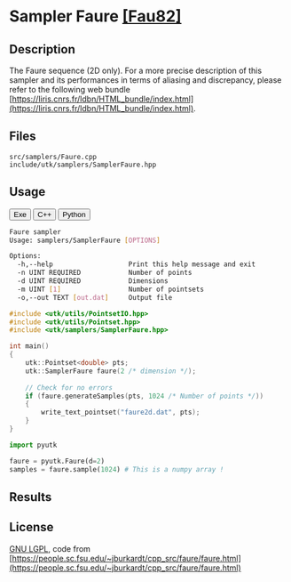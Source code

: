 # Sampler Faure [[Fau82]](https://eudml.org/doc/205851)

## Description

The Faure sequence (2D only). For a more precise description of this sampler and its performances in terms of aliasing and discrepancy, please refer to the following web bundle [https://liris.cnrs.fr/ldbn/HTML_bundle/index.html](https://liris.cnrs.fr/ldbn/HTML_bundle/index.html).

## Files

```
src/samplers/Faure.cpp  
include/utk/samplers/SamplerFaure.hpp
```

## Usage

<button class="tablink exebutton" onclick="openCode('exe', this)" markdown="1">Exe</button> 
<button class="tablink cppbutton" onclick="openCode('cpp', this)" markdown="1">C++</button> 
<button class="tablink pybutton" onclick="openCode('py', this)" markdown="1">Python</button> 
<br/>
  

<div class="exe tabcontent">

```bash
Faure sampler
Usage: samplers/SamplerFaure [OPTIONS]

Options:
  -h,--help                   Print this help message and exit
  -n UINT REQUIRED            Number of points
  -d UINT REQUIRED            Dimensions
  -m UINT [1]                 Number of pointsets
  -o,--out TEXT [out.dat]     Output file
```

</div>

<div class="cpp tabcontent">

```  cpp
#include <utk/utils/PointsetIO.hpp>
#include <utk/utils/Pointset.hpp>
#include <utk/samplers/SamplerFaure.hpp>

int main()
{
    utk::Pointset<double> pts;
    utk::SamplerFaure faure(2 /* dimension */);
    
    // Check for no errors
    if (faure.generateSamples(pts, 1024 /* Number of points */))
    {
        write_text_pointset("faure2d.dat", pts);
    }
}
```  

</div>

<div class="py tabcontent">

``` python
import pyutk

faure = pyutk.Faure(d=2)
samples = faure.sample(1024) # This is a numpy array !
```  

</div>

## Results

<div class="results"></div>
<script>
  window.addEventListener('DOMContentLoaded', function() { show_results(); }); 
</script>

## License

[GNU LGPL](https://people.sc.fsu.edu/~jburkardt/txt/gnu_lgpl.txt), code from [https://people.sc.fsu.edu/~jburkardt/cpp_src/faure/faure.html](https://people.sc.fsu.edu/~jburkardt/cpp_src/faure/faure.html)